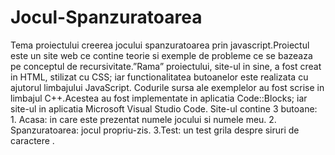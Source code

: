 # Jocul-Spanzuratoarea
  Tema proiectului creerea jocului spanzuratoarea prin javascript.Proiectul este un site web ce contine teorie si exemple de probleme ce se bazeaza pe conceptul de 
recursivitate.”Rama” proiectului, site-ul in sine, a fost creat in HTML, stilizat cu CSS; iar functionalitatea butoanelor este realizata cu ajutorul limbajului JavaScript.
Codurile sursa ale exemplelor au fost scrise in limbajul C++.Acestea au fost implementate in aplicatia Code::Blocks; iar site-ul in aplicatia Microsoft Visual Studio Code.
    Site-ul contine 3 butoane:
      1. Acasa: in care este prezentat numele jocului si numele meu.
      2. Spanzuratoarea: jocul propriu-zis.
      3.Test:  un test grila despre siruri de caractere .
